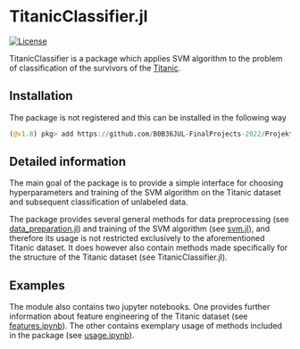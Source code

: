 # TitanicClassifier.jl

[![License](https://img.shields.io/badge/License-MIT-blue.svg)](https://github.com/B0B36JUL-FinalProjects-2022/Projekt_cechdav5/blob/master/LICENSE)

TitanicClassifier is a package which applies SVM algorithm to the problem of classification of the survivors of the [Titanic](https://www.kaggle.com/c/titanic).

## Installation

The package is not registered and this can be installed in the following way

```julia
(@v1.8) pkg> add https://github.com/B0B36JUL-FinalProjects-2022/Projekt_cechdav5
```

## Detailed information

The main goal of the package is to provide a simple interface for choosing hyperparameters and training of the SVM algorithm on the Titanic dataset and subsequent classification of unlabeled data.

The package provides several general methods for data preprocessing (see [data_preparation.jl](https://github.com/B0B36JUL-FinalProjects-2022/Projekt_cechdav5/blob/master/src/data_preparation.jl)) and training of the SVM algorithm (see [svm.jl](https://github.com/B0B36JUL-FinalProjects-2022/Projekt_cechdav5/blob/master/src/svm.jl)), and therefore its usage is not restricted exclusively to the aforementioned Titanic dataset. It does however also contain methods made specifically for the structure of the Titanic dataset (see TitanicClassifier.jl).

## Examples

The module also contains two jupyter notebooks. One provides further information about feature engineering of the Titanic dataset (see [features.ipynb](https://github.com/B0B36JUL-FinalProjects-2022/Projekt_cechdav5/blob/master/examples/features.ipynb)). The other contains exemplary usage of methods included in the package (see [usage.ipynb](https://github.com/B0B36JUL-FinalProjects-2022/Projekt_cechdav5/blob/master/examples/usage.ipynb)).

